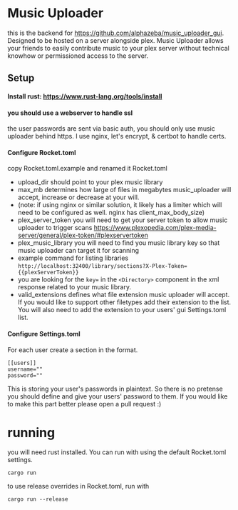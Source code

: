 # Music Uploader
this is the backend for https://github.com/alphazeba/music_uploader_gui.
Designed to be hosted on a server alongside plex.  Music Uploader allows your friends to easily contribute music to your plex server without technical knowhow or permissioned access to the server.


## Setup
#### Install rust: https://www.rust-lang.org/tools/install

#### you should use a webserver to handle ssl
the user passwords are sent via basic auth, you should only use music uploader behind https.
I use nginx, let's encrypt, & certbot to handle certs.

#### Configure Rocket.toml
copy Rocket.toml.example and renamed it Rocket.toml
- upload_dir should point to your plex music library
- max_mb determines how large of files in megabytes music_uploader will accept, increase or decrease at your will. 
 - (note: if using nginx or similar solution, it likely has a limiter which will need to be configured as well. nginx has client_max_body_size)
- plex_server_token you will need to get your server token to allow music uploader to trigger scans https://www.plexopedia.com/plex-media-server/general/plex-token/#plexservertoken
- plex_music_library you will need to find you music library key so that music uploader can target it for scanning 
 - example command for listing libraries `http://localhost:32400/library/sections?X-Plex-Token={{plexServerToken}}`
 - you are looking for the `key=` in the `<Directory>` component in the xml response related to your music library.
- valid_extensions defines what file extension music uploader will accept. If you would like to support other filetypes add their extension to the list.  You will also need to add the extension to your users' gui Settings.toml list.


#### Configure Settings.toml
For each user create a section in the format.
```
[[users]]
username=""
password=""
```
This is storing your user's passwords in plaintext. So there is no pretense you should define and give your users' password to them.  If you would like to make this part better please open a pull request :)


# running
you will need rust installed.
You can run with using the default Rocket.toml settings.
```
cargo run
```

to use release overrides in Rocket.toml, run with
```
cargo run --release
```
